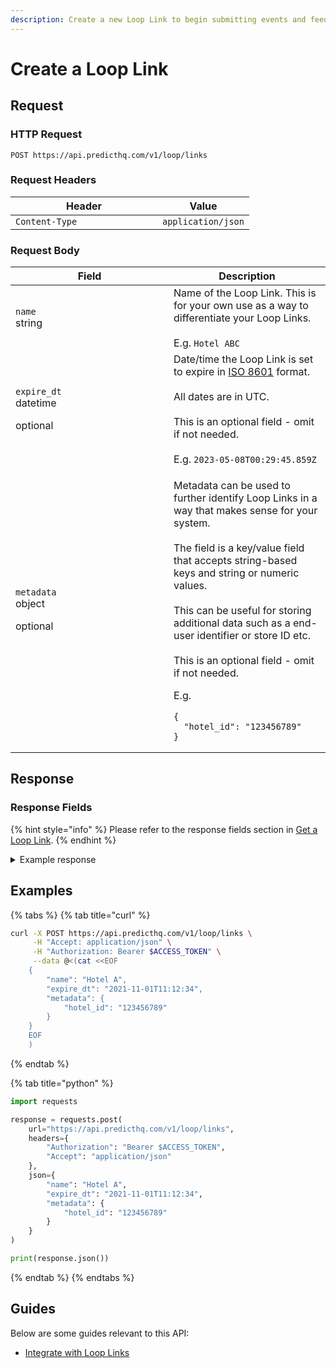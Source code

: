 ```yaml
---
description: Create a new Loop Link to begin submitting events and feedback.
---
```


# Create a Loop Link

## Request

### HTTP Request

```http
POST https://api.predicthq.com/v1/loop/links
```

### Request Headers

<table><thead><tr><th width="219">Header</th><th>Value</th></tr></thead><tbody><tr><td><code>Content-Type</code></td><td><code>application/json</code></td></tr></tbody></table>

### Request Body

<table><thead><tr><th width="237">Field</th><th>Description</th></tr></thead><tbody><tr><td><code>name</code><br>string</td><td>Name of the Loop Link. This is for your own use as a way to differentiate your Loop Links.<br><br>E.g. <code>Hotel ABC</code></td></tr><tr><td><p><code>expire_dt</code><br>datetime</p><p>optional</p></td><td>Date/time the Loop Link is set to expire in <a href="https://en.wikipedia.org/wiki/ISO_8601">ISO 8601</a> format.<br><br>All dates are in UTC.<br><br>This is an optional field - omit if not needed.<br><br>E.g. <code>2023-05-08T00:29:45.859Z</code></td></tr><tr><td><p><code>metadata</code><br>object</p><p>optional</p></td><td><p>Metadata can be used to further identify Loop Links in a way that makes sense for your system.<br><br>The field is a key/value field that accepts string-based keys and string or numeric values.<br><br>This can be useful for storing additional data such as a end-user identifier or store ID etc.<br><br>This is an optional field - omit if not needed.</p><p></p><p>E.g.</p><pre class="language-json"><code class="lang-json">{
  "hotel_id": "123456789"
}
</code></pre></td></tr></tbody></table>

## Response

### Response Fields

{% hint style="info" %}
Please refer to the response fields section in [Get a Loop Link](get-a-loop-link.md#response-fields).
{% endhint %}

<details>

<summary>Example response</summary>

Below is an example response:

```json
{
  "link_id": "ber7ntO0ZHuFVCfrSNsN",
  "create_dt": "2021-11-01T11:12:34",
  "update_dt": "2021-11-01T11:12:34",
  "expire_dt": "2021-11-01T11:12:34",
  "name": "Hotel A",
  "links": {
    "event": "https://loop.phq.link/event/ber7ntO0ZHuFVCfrSNsN",
    "event_feedback": "https://loop.phq.link/event-feedback/ber7ntO0ZHuFVCfrSNsN"
  },
  "metadata": {
    "hotel_id": "123456789"
  },
  "status": "active"
}
```

</details>

## Examples

{% tabs %}
{% tab title="curl" %}
```bash
curl -X POST https://api.predicthq.com/v1/loop/links \
     -H "Accept: application/json" \
     -H "Authorization: Bearer $ACCESS_TOKEN" \
     --data @<(cat <<EOF
    {
        "name": "Hotel A",
        "expire_dt": "2021-11-01T11:12:34",
        "metadata": {
            "hotel_id": "123456789"
        }
    }
    EOF
    )
```
{% endtab %}

{% tab title="python" %}
```python
import requests

response = requests.post(
    url="https://api.predicthq.com/v1/loop/links",
    headers={
        "Authorization": "Bearer $ACCESS_TOKEN",
        "Accept": "application/json"
    },
    json={
        "name": "Hotel A",
        "expire_dt": "2021-11-01T11:12:34",
        "metadata": {
            "hotel_id": "123456789"
        }
    }
)

print(response.json())
```
{% endtab %}
{% endtabs %}

## Guides

Below are some guides relevant to this API:

* [Integrate with Loop Links](../../../getting-started/guides/loop-guides/integrate-with-loop-links.md)
